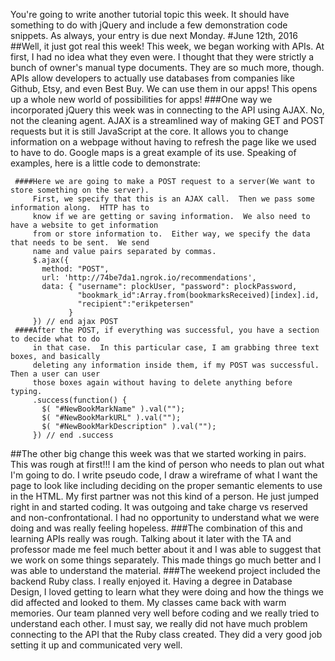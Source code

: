 You're going to write another tutorial topic this week. It should have something to do with jQuery and include a few demonstration code snippets. As always, your entry is due next Monday.
#June 12th, 2016
##Well, it just got real this week!
  This week, we began working with APIs.  At first, I had no idea what they even
  were.  I thought that they were strictly a bunch of owner's manual type documents.
  They are so much more, though.  APIs allow developers to actually use databases
  from companies like Github, Etsy, and even Best Buy.  We can use them in our apps!
  This opens up a whole new world of possibilities for apps!
  ###One way we incorporated jQuery this week was in connecting to the API using AJAX.
     No, not the cleaning agent.  AJAX is a streamlined way of making GET and POST
     requests but it is still JavaScript at the core.  It allows you to change
     information on a webpage without having to refresh the page like we used to
     have to do.  Google maps is a great example of its use.  Speaking of examples,
     here is a little code to demonstrate:

     ####Here we are going to make a POST request to a server(We want to store something on the server).
         First, we specify that this is an AJAX call.  Then we pass some information along.  HTTP has to
         know if we are getting or saving information.  We also need to have a website to get information
         from or store information to.  Either way, we specify the data that needs to be sent.  We send
         name and value pairs separated by commas.
         $.ajax({
           method: "POST",
           url: 'http://74be7da1.ngrok.io/recommendations',
           data: { "username": plockUser, "password": plockPassword,     
                   "bookmark_id":Array.from(bookmarksReceived)[index].id,
                   "recipient":"erikpetersen"
                 }
         }) // end ajax POST
     ####After the POST, if everything was successful, you have a section to decide what to do
         in that case.  In this particular case, I am grabbing three text boxes, and basically
         deleting any information inside them, if my POST was successful.  Then a user can user
         those boxes again without having to delete anything before typing.
         .success(function() {
           $( "#NewBookMarkName" ).val("");
           $( "#NewBookMarkURL" ).val("");
           $( "#NewBookMarkDescription" ).val("");
         }) // end .success
##The other big change this week was that we started working in pairs.
  This was rough at first!!!  I am the kind of person who needs to plan out what I'm going to
  do.  I write pseudo code, I draw a wireframe of what I want the page to look like including
  deciding on the proper semantic elements to use in the HTML.  My first partner was not this
  kind of a person.  He just jumped right in and started coding.  It was outgoing and take
  charge vs reserved and non-confrontational.  I had no opportunity to understand what we were
  doing and was really feeling hopeless.
  ###The combination of this and learning APIs really was rough.  Talking about it later with
     the TA and professor made me feel much better about it and I was able to suggest that we
     work on some things separately.  This made things go much better and I was able to
     understand the material.
  ###The weekend project included the backend Ruby class.  I really enjoyed it.  Having a
     degree in Database Design, I loved getting to learn what they were doing and how the
     things we did affected and looked to them.  My classes came back with warm memories.
     Our team planned very well before coding and we really tried to understand each other.
     I must say, we really did not have much problem connecting to the API that the Ruby class
     created.  They did a very good job setting it up and communicated very well.
